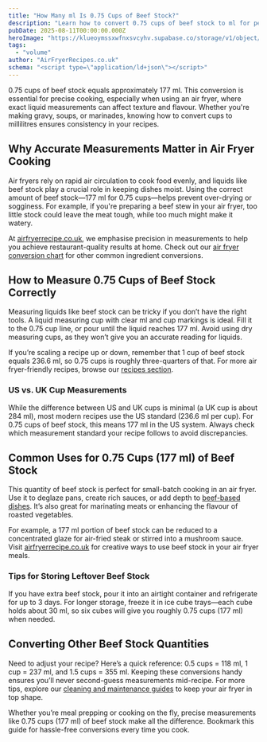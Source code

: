 ```yaml
---
title: "How Many ml Is 0.75 Cups of Beef Stock?"
description: "Learn how to convert 0.75 cups of beef stock to ml for perfect air fryer recipes every time. Get precise measurements in seconds!"
pubDate: 2025-08-11T00:00:00.000Z
heroImage: "https://klueoymssxwfnxsvcyhv.supabase.co/storage/v1/object/public/md/how-many-ml-is-0-75-cups-of-beef-stock-6684364e.webp"
tags:
  - "volume"
author: "AirFryerRecipes.co.uk"
schema: "<script type=\"application/ld+json\"></script>"
---
```


<p>0.75 cups of beef stock equals approximately 177 ml. This conversion is essential for precise cooking, especially when using an air fryer, where exact liquid measurements can affect texture and flavour. Whether you're making gravy, soups, or marinades, knowing how to convert cups to millilitres ensures consistency in your recipes.</p>  

<h2>Why Accurate Measurements Matter in Air Fryer Cooking</h2>  
<p>Air fryers rely on rapid air circulation to cook food evenly, and liquids like beef stock play a crucial role in keeping dishes moist. Using the correct amount of beef stock—177 ml for 0.75 cups—helps prevent over-drying or sogginess. For example, if you're preparing a beef stew in your air fryer, too little stock could leave the meat tough, while too much might make it watery.</p>  
<p>At <a href=https://www.airfryerrecipe.co.uk>airfryerrecipe.co.uk</a>, we emphasise precision in measurements to help you achieve restaurant-quality results at home. Check out our <a href=https://www.airfryerrecipe.co.uk/air-fryer-conversion-chart>air fryer conversion chart</a> for other common ingredient conversions.</p>  

<h2>How to Measure 0.75 Cups of Beef Stock Correctly</h2>  
<p>Measuring liquids like beef stock can be tricky if you don’t have the right tools. A liquid measuring cup with clear ml and cup markings is ideal. Fill it to the 0.75 cup line, or pour until the liquid reaches 177 ml. Avoid using dry measuring cups, as they won’t give you an accurate reading for liquids.</p>  
<p>If you’re scaling a recipe up or down, remember that 1 cup of beef stock equals 236.6 ml, so 0.75 cups is roughly three-quarters of that. For more air fryer-friendly recipes, browse our <a href=https://www.airfryerrecipe.co.uk/recipes>recipes section</a>.</p>  

<h3>US vs. UK Cup Measurements</h3>  
<p>While the difference between US and UK cups is minimal (a UK cup is about 284 ml), most modern recipes use the US standard (236.6 ml per cup). For 0.75 cups of beef stock, this means 177 ml in the US system. Always check which measurement standard your recipe follows to avoid discrepancies.</p>  

<h2>Common Uses for 0.75 Cups (177 ml) of Beef Stock</h2>  
<p>This quantity of beef stock is perfect for small-batch cooking in an air fryer. Use it to deglaze pans, create rich sauces, or add depth to <a href=https://www.airfryerrecipe.co.uk/recipe-category/beef>beef-based dishes</a>. It’s also great for marinating meats or enhancing the flavour of roasted vegetables.</p>  
<p>For example, a 177 ml portion of beef stock can be reduced to a concentrated glaze for air-fried steak or stirred into a mushroom sauce. Visit <a href=https://www.airfryerrecipe.co.uk>airfryerrecipe.co.uk</a> for creative ways to use beef stock in your air fryer meals.</p>  

<h3>Tips for Storing Leftover Beef Stock</h3>  
<p>If you have extra beef stock, pour it into an airtight container and refrigerate for up to 3 days. For longer storage, freeze it in ice cube trays—each cube holds about 30 ml, so six cubes will give you roughly 0.75 cups (177 ml) when needed.</p>  

<h2>Converting Other Beef Stock Quantities</h2>  
<p>Need to adjust your recipe? Here’s a quick reference: 0.5 cups = 118 ml, 1 cup = 237 ml, and 1.5 cups = 355 ml. Keeping these conversions handy ensures you’ll never second-guess measurements mid-recipe. For more tips, explore our <a href=https://www.airfryerrecipe.co.uk/air-fryer-cleaner>cleaning and maintenance guides</a> to keep your air fryer in top shape.</p>  
<p>Whether you’re meal prepping or cooking on the fly, precise measurements like 0.75 cups (177 ml) of beef stock make all the difference. Bookmark this guide for hassle-free conversions every time you cook.</p>